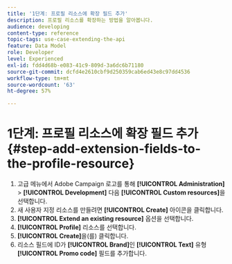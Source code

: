 ```yaml
---
title: '1단계: 프로필 리소스에 확장 필드 추가'
description: 프로필 리소스를 확장하는 방법을 알아봅니다.
audience: developing
content-type: reference
topic-tags: use-case-extending-the-api
feature: Data Model
role: Developer
level: Experienced
exl-id: fdd4d68b-e083-41c9-809d-3a6dc6b71180
source-git-commit: dcfd4e2610cbf9d250359cab6ed43e8c97dd4536
workflow-type: tm+mt
source-wordcount: '63'
ht-degree: 57%

---
```


# 1단계: 프로필 리소스에 확장 필드 추가{#step-add-extension-fields-to-the-profile-resource}

1. 고급 메뉴에서 Adobe Campaign 로고를 통해 **[!UICONTROL Administration]** > **[!UICONTROL Development]** 다음 **[!UICONTROL Custom resources]**&#x200B;을 선택합니다.
1. 새 사용자 지정 리소스를 만들려면 **[!UICONTROL Create]** 아이콘을 클릭합니다.
1. **[!UICONTROL Extend an existing resource]** 옵션을 선택합니다.
1. **[!UICONTROL Profile]** 리소스를 선택합니다.
1. **[!UICONTROL Create]**&#x200B;을(를) 클릭합니다.
1. 리소스 필드에 ID가 **[!UICONTROL Brand]**&#x200B;인 **[!UICONTROL Text]** 유형 **[!UICONTROL Promo code]** 필드를 추가합니다.

